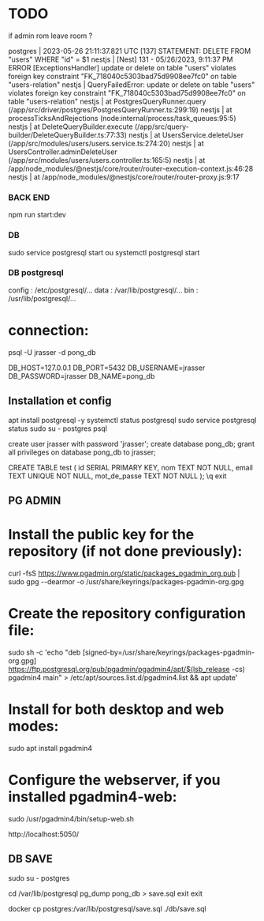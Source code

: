 # TODO


if admin rom leave room ?



postgres  | 2023-05-26 21:11:37.821 UTC [137] STATEMENT:  DELETE FROM "users" WHERE "id" = $1
nestjs    | [Nest] 131  - 05/26/2023, 9:11:37 PM   ERROR [ExceptionsHandler] update or delete on table "users" violates foreign key constraint "FK_718040c5303bad75d9908ee7fc0" on table "users-relation"
nestjs    | QueryFailedError: update or delete on table "users" violates foreign key constraint "FK_718040c5303bad75d9908ee7fc0" on table "users-relation"
nestjs    |     at PostgresQueryRunner.query (/app/src/driver/postgres/PostgresQueryRunner.ts:299:19)
nestjs    |     at processTicksAndRejections (node:internal/process/task_queues:95:5)
nestjs    |     at DeleteQueryBuilder.execute (/app/src/query-builder/DeleteQueryBuilder.ts:77:33)
nestjs    |     at UsersService.deleteUser (/app/src/modules/users/users.service.ts:274:20)
nestjs    |     at UsersController.adminDeleteUser (/app/src/modules/users/users.controller.ts:165:5)
nestjs    |     at /app/node_modules/@nestjs/core/router/router-execution-context.js:46:28
nestjs    |     at /app/node_modules/@nestjs/core/router/router-proxy.js:9:17














### BACK END
npm run start:dev

### DB
sudo service postgresql start
            ou
systemctl postgresql start







### DB postgresql
config : /etc/postgresql/...
data   : /var/lib/postgresql/...
bin    : /usr/lib/postgresql/...

# connection:
psql -U jrasser -d pong_db <!-- == psql ? -->

DB_HOST=127.0.0.1
DB_PORT=5432
DB_USERNAME=jrasser
DB_PASSWORD=jrasser
DB_NAME=pong_db

## Installation et config
apt install postgresql -y
systemctl status postgresql
sudo service postgresql status
sudo su - postgres
psql

create user jrasser with password 'jrasser';
create database pong_db;
grant all privileges on database pong_db to jrasser;
<!-- GRANT USAGE, SELECT ON ALL SEQUENCES IN SCHEMA public TO <nom_utilisateur>; -->
<!-- GRANT SELECT ON ALL TABLES IN SCHEMA public TO <nom_utilisateur>; -->
CREATE TABLE test (
  id SERIAL PRIMARY KEY,
  nom TEXT NOT NULL,
  email TEXT UNIQUE NOT NULL,
  mot_de_passe TEXT NOT NULL
);
\q
exit

## PG ADMIN
# Install the public key for the repository (if not done previously):
curl -fsS https://www.pgadmin.org/static/packages_pgadmin_org.pub | sudo gpg --dearmor -o /usr/share/keyrings/packages-pgadmin-org.gpg

# Create the repository configuration file:
sudo sh -c 'echo "deb [signed-by=/usr/share/keyrings/packages-pgadmin-org.gpg] https://ftp.postgresql.org/pub/pgadmin/pgadmin4/apt/$(lsb_release -cs) pgadmin4 main" > /etc/apt/sources.list.d/pgadmin4.list && apt update'

# Install for both desktop and web modes:
sudo apt install pgadmin4

# Configure the webserver, if you installed pgadmin4-web:
sudo /usr/pgadmin4/bin/setup-web.sh

http://localhost:5050/





## DB SAVE
sudo su - postgres
<!-- psql
\c pong_db -->
cd /var/lib/postgresql
pg_dump pong_db > save.sql
exit
exit
<!-- \q -->
docker cp postgres:/var/lib/postgresql/save.sql ./db/save.sql
